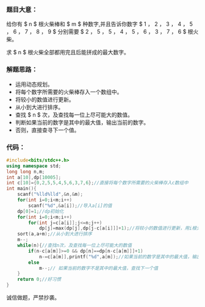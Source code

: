 ### 题目大意：
给你有 $ n $ 根火柴棒和 $ m $ 种数字,并且告诉你数字 $ 1 $，$ 2 $，$ 3 $，$ 4 $，$ 5 $，$ 6 $，$ 7 $，$ 8 $，$ 9 $ 分别需要 $ 2 $，$ 5 $，$ 5 $，$ 4 $，$ 5 $，$ 6 $，$ 3 $，$ 7 $，$ 6 $ 根火柴。

求 $ n $ 根火柴全部都用完且后能拼成的最大数字。
### 解题思路：
- 运用动态规划。
- 将每个数字所需要的火柴棒存入一个数组中。
- 将较小的数值进行更新。
- 从小到大进行排序。
- 查找 $ n $ 次，及查找每一位上尽可能大的数值。
- 判断如果当前的数字是其中的最大值，输出当前的数字。
- 否则，直接查寻下一个值。

### 代码：
```cpp
#include<bits/stdc++.h>
using namespace std;
long long n,m;
int a[10],dp[10005];
int c[10]={0,2,5,5,4,5,6,3,7,6};//直接将每个数字所需要的火柴棒存入c数组中 
int main(){
	scanf("%lld%lld",&n,&m);
	for(int i=0;i<m;i++) 
		scanf("%d",&a[i]);//导入a[i]的值 
	dp[0]=1;//dp初始化 
	for(int i=0;i<m;i++)
		for(int j=c[a[i]];j<=n;j++)
			dp[j]=max(dp[j],dp[j-c[a[i]]]+1);//将较小的数值进行更新，用i根火柴棍能够得到的最大数 
	sort(a,a+m);//从小到大进行排序 
	m--;
	while(n){//查找n次，及查找每一位上尽可能大的数值 
		if(n-c[a[m]]>=0 && dp[n]==dp[n-c[a[m]]]+1)
			n-=c[a[m]],printf("%d",a[m]);//如果当前的数字是其中的最大值，输出当前的数字 
		else
			m--;// 如果当前的数字不是其中的最大值，查找下一个值 
	}
	return 0;//好习惯 
}

```
诚信做题，严禁抄袭。